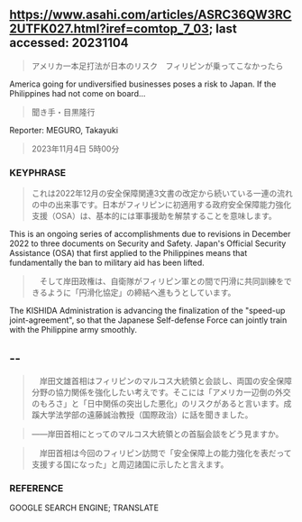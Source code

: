 ## https://www.asahi.com/articles/ASRC36QW3RC2UTFK027.html?iref=comtop_7_03; last accessed: 20231104

> アメリカ一本足打法が日本のリスク　フィリピンが乗ってこなかったら

America going for undiversified businesses poses a risk to Japan. If the Philippines had not come on board...

> 聞き手・目黒隆行

Reporter: MEGURO, Takayuki

> 2023年11月4日 5時00分

### KEYPHRASE

> これは2022年12月の安全保障関連3文書の改定から続いている一連の流れの中の出来事です。日本がフィリピンに初適用する政府安全保障能力強化支援（OSA）は、基本的には軍事援助を解禁することを意味します。

This is an ongoing series of accomplishments due to revisions in December 2022 to three documents on Security and Safety. Japan's Official Security Assistance (OSA) that first applied to the Philippines means that fundamentally the ban to military aid has been lifted.

>　そして岸田政権は、自衛隊がフィリピン軍との間で円滑に共同訓練をできるように「円滑化協定」の締結へ進もうとしています。

The KISHIDA Administration is advancing the finalization of the "speed-up joint-agreement", so that the Japanese Self-defense Force can jointly train with the Philippine army smoothly.

## --

>　岸田文雄首相はフィリピンのマルコス大統領と会談し、両国の安全保障分野の協力関係を強化したい考えです。そこには「アメリカ一辺倒の外交のもろさ」と「日中関係の突出した悪化」のリスクがあると言います。成蹊大学法学部の遠藤誠治教授（国際政治）に話を聞きました。

> ――岸田首相にとってのマルコス大統領との首脳会談をどう見ますか。

>　岸田首相は今回のフィリピン訪問で「安全保障上の能力強化を表だって支援する国になった」と周辺諸国に示したと言えます。

### REFERENCE

GOOGLE SEARCH ENGINE; TRANSLATE

